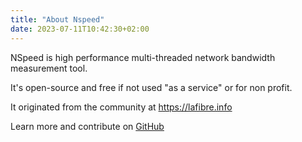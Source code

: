 ```yaml
---
title: "About Nspeed"
date: 2023-07-11T10:42:30+02:00
---
```


NSpeed is high performance multi-threaded network bandwidth measurement tool.

It's open-source and free if not used "as a service" or for non profit.

It originated from the community at https://lafibre.info 

Learn more and contribute on [GitHub](https://github.com/nspeed-app/nspeed)

